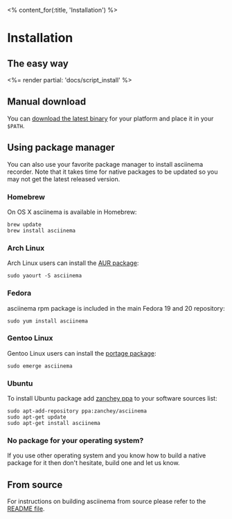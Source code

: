 <% content_for(:title, 'Installation') %>

# Installation

## The easy way

<%= render partial: 'docs/script_install' %>

## Manual download

You can
[download the latest binary](https://github.com/asciinema/asciinema/releases)
for your platform and place it in your `$PATH`.

## Using package manager

You can also use your favorite package manager to install asciinema recorder.
Note that it takes time for native packages to be updated so you may not get
the latest released version.

### Homebrew

On OS X asciinema is available in Homebrew:

    brew update
    brew install asciinema

### Arch Linux

Arch Linux users can install the
[AUR package](https://aur.archlinux.org/packages/asciinema/):

    sudo yaourt -S asciinema

### Fedora

asciinema rpm package is included in the main Fedora 19 and 20 repository:

    sudo yum install asciinema

### Gentoo Linux

Gentoo Linux users can install the
[portage package](http://packages.gentoo.org/package/app-misc/asciinema):

    sudo emerge asciinema

### Ubuntu

To install Ubuntu package add
[zanchey ppa](https://launchpad.net/~zanchey/+archive/asciinema) to your
software sources list:

    sudo apt-add-repository ppa:zanchey/asciinema
    sudo apt-get update
    sudo apt-get install asciinema

### No package for your operating system?

If you use other operating system and you know how to build a native package
for it then don't hesitate, build one and let us know.

## From source

For instructions on building asciinema from source please refer to the
[README file](https://github.com/asciinema/asciinema/blob/master/README.md).
